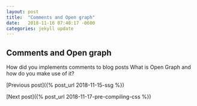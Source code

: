 ```yaml
---
layout: post
title:  "Comments and Open graph"
date:   2018-11-16 07:48:17 -0600
categories: jekyll update
---
```

<h2>Comments and Open graph</h2>
How did you implements comments to blog posts
What is Open Graph and how do you make use of it?

[Previous post]({% post_url 2018-11-15-ssg %})

[Next post]({% post_url 2018-11-17-pre-compiling-css %})
